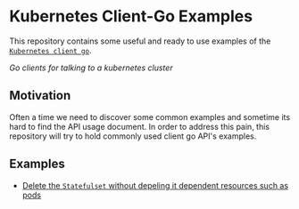 # Kubernetes Client-Go Examples
This repository contains some useful and ready to use examples of the [`Kubernetes client go`](https://github.com/kubernetes/client-go).

_Go clients for talking to a kubernetes cluster_

## Motivation
Often a time we need to discover some 
common examples and sometime its hard to find the API usage document.
In order to address this pain, this repository will try to hold commonly used client go API's examples.

## Examples
 - [Delete the `Statefulset` without depeling it dependent resources such as pods](examples/statefulsets-no-cascade)

